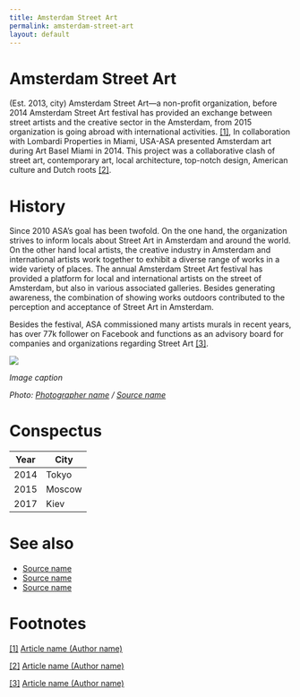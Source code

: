 ```yaml
---
title: Amsterdam Street Art
permalink: amsterdam-street-art
layout: default
---
```


# Amsterdam Street Art

(Est. 2013, city) Amsterdam Street Art—a non-profit organization, before 2014 Amsterdam Street Art festival has provided an exchange between street artists and the creative sector in the Amsterdam, from 2015 organization is going abroad with international activities. <span id="a1">[\[1\]](#f1)</span>, In collaboration with Lombardi Properties in Miami, USA-ASA presented Amsterdam art during Art Basel Miami in 2014. This project was a collaborative clash of street art, contemporary art, local architecture, top-notch design, American culture and Dutch roots <span id="a2">[\[2\]](#f2)</span>.

# History

Since 2010 ASA’s goal has been twofold. On the one hand, the organization strives to inform locals about Street Art in Amsterdam and around the world. On the other hand local artists, the creative industry in Amsterdam and international artists work together to exhibit a diverse range of works in a wide variety of places. The annual Amsterdam Street Art festival has provided a platform for local and international artists on the street of Amsterdam, but also in various associated galleries. Besides generating awareness, the combination of showing works outdoors contributed to the perception and acceptance of Street Art in Amsterdam.

Besides the festival, ASA commissioned many artists murals in recent years, has over 77k follower on Facebook and functions as an advisory board for companies and organizations regarding Street Art <span id="a3">[\[3\]](#f3)</span>.

![](/images/image-name.jpg)

*Image caption*

*Photo: [Photographer name](http://example.net/) / [Source name](http://example.net/)*

# Conspectus

|Year|City|
|----|---------|
|2014|Tokyo|
|2015|Moscow|
|2017|Kiev|

# See also

- [Source name](http://example.net/)
- [Source name](http://example.net/)
- [Source name](http://example.net/)

# Footnotes

[[1]](#a1) <span id="f1"></span> [Article name (Author name)](http://example.net/article)

[[2]](#a2) <span id="f2"></span> [Article name (Author name)](http://example.net/article)

[[3]](#a3) <span id="f3"></span> [Article name (Author name)](http://example.net/article)
